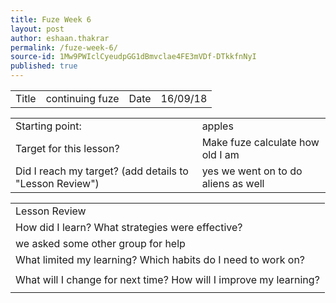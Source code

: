 ```yaml
---
title: Fuze Week 6
layout: post
author: eshaan.thakrar
permalink: /fuze-week-6/
source-id: 1Mw9PWIclCyeudpGG1dBmvclae4FE3mVDf-DTkkfnNyI
published: true
---
```

<table>
  <tr>
    <td>Title</td>
    <td>continuing fuze</td>
    <td>Date</td>
    <td>16/09/18</td>
  </tr>
</table>


<table>
  <tr>
    <td>Starting point:</td>
    <td>apples</td>
  </tr>
  <tr>
    <td>Target for this lesson?</td>
    <td>Make fuze calculate how old I am</td>
  </tr>
  <tr>
    <td>Did I reach my target? 
(add details to "Lesson Review")</td>
    <td> yes we went on to do aliens as well </td>
  </tr>
</table>


<table>
  <tr>
    <td>Lesson Review</td>
  </tr>
  <tr>
    <td>How did I learn? What strategies were effective? </td>
  </tr>
  <tr>
    <td>we asked some other group for help</td>
  </tr>
  <tr>
    <td>What limited my learning? Which habits do I need to work on? </td>
  </tr>
  <tr>
    <td></td>
  </tr>
  <tr>
    <td>What will I change for next time? How will I improve my learning?</td>
  </tr>
  <tr>
    <td></td>
  </tr>
</table>


